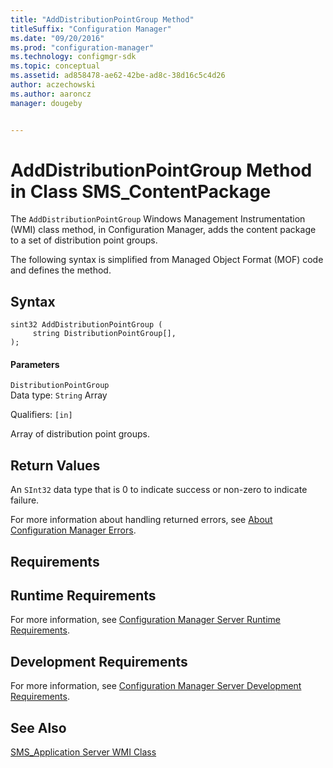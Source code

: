 ```yaml
---
title: "AddDistributionPointGroup Method"
titleSuffix: "Configuration Manager"
ms.date: "09/20/2016"
ms.prod: "configuration-manager"
ms.technology: configmgr-sdk
ms.topic: conceptual
ms.assetid: ad858478-ae62-42be-ad8c-38d16c5c4d26
author: aczechowski
ms.author: aaroncz
manager: dougeby


---
```

# AddDistributionPointGroup Method in Class SMS_ContentPackage
The `AddDistributionPointGroup` Windows Management Instrumentation (WMI) class method, in Configuration Manager, adds the content package to a set of distribution point groups.  

 The following syntax is simplified from Managed Object Format (MOF) code and defines the method.  

## Syntax  

```  
sint32 AddDistributionPointGroup (  
     string DistributionPointGroup[],  
);  
```  

#### Parameters  
 `DistributionPointGroup`  
 Data type: `String` Array  

 Qualifiers: `[in]`  

 Array of distribution point groups.   

## Return Values  
 An `SInt32` data type that is 0 to indicate success or non-zero to indicate failure.  

 For more information about handling returned errors, see [About Configuration Manager Errors](../../../../../develop/core/understand/about-configuration-manager-errors.md).  

## Requirements  

## Runtime Requirements  
 For more information, see [Configuration Manager Server Runtime Requirements](../../../../../develop/core/reqs/server-runtime-requirements.md).  

## Development Requirements  
 For more information, see [Configuration Manager Server Development Requirements](../../../../../develop/core/reqs/server-development-requirements.md).  

## See Also  
 [SMS_Application Server WMI Class](../../../../../develop/reference/apps/sms_application-server-wmi-class.md)   
